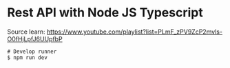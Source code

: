 # Rest API with Node JS Typescript
Source learn: https://www.youtube.com/playlist?list=PLmF_zPV9ZcP2mvls-O0fHjLpfJ6UUpfbP

```shell
# Develop runner
$ npm run dev
```